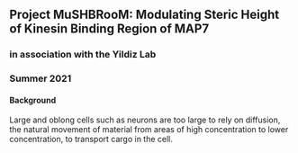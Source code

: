 ## Project MuSHBRooM: Modulating Steric Height of Kinesin Binding Region of MAP7

### in association with the Yildiz Lab
### Summer 2021

#### Background
Large and oblong cells such as neurons are too large to rely on diffusion, the natural movement of material from areas of high concentration to lower concentration, to transport cargo in the cell.
